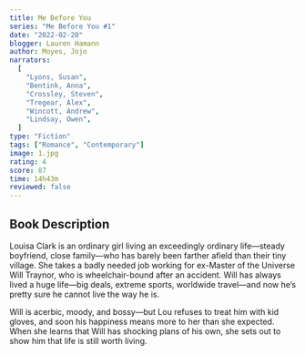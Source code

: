 ```yaml
---
title: Me Before You
series: "Me Before You #1"
date: "2022-02-20"
blogger: Lauren Hamann
author: Moyes, Jojo
narrators:
  [
    "Lyons, Susan",
    "Bentink, Anna",
    "Crossley, Steven",
    "Tregear, Alex",
    "Wincott, Andrew",
    "Lindsay, Owen",
  ]
type: "Fiction"
tags: ["Romance", "Contemporary"]
image: 1.jpg
rating: 4
score: 87
time: 14h43m
reviewed: false
---
```


## Book Description

Louisa Clark is an ordinary girl living an exceedingly ordinary life—steady boyfriend, close family—who has barely been farther afield than their tiny village. She takes a badly needed job working for ex-Master of the Universe Will Traynor, who is wheelchair-bound after an accident. Will has always lived a huge life—big deals, extreme sports, worldwide travel—and now he’s pretty sure he cannot live the way he is.

Will is acerbic, moody, and bossy—but Lou refuses to treat him with kid gloves, and soon his happiness means more to her than she expected. When she learns that Will has shocking plans of his own, she sets out to show him that life is still worth living.
